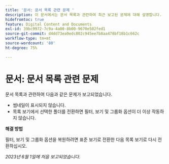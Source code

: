 ```yaml
---
title: '문서: 문서 목록 관련 문제 '
description: 이 문서에서는 문서 목록과 관련하여 최근 보고된 문제에 대해 설명합니다.
hidefromtoc: true
feature: Digital Content and Documents
exl-id: 39bc9972-7c9a-4a00-8b00-9670e502fed1
source-git-commit: d4dd73ea9edc802c945ee7b8aa478bf18b1c662c
workflow-type: tm+mt
source-wordcount: '80'
ht-degree: 75%

---
```


# 문서: 문서 목록 관련 문제

<!--This article is on the WF and WFP TOCs. Valid issue, won't fix (Won't fix tab).-->

문서 목록과 관련하여 다음과 같은 문제가 보고되었습니다.

* 썸네일이 표시되지 않습니다.
* 목록 보기에서 선택한 폴더를 전환하면 필터, 보기 및 그룹화 옵션이 더 이상 작동하지 않습니다.

**해결 방법**

필터, 보기 및 그룹화 옵션을 복원하려면 표준 보기로 전환한 다음 목록 보기로 다시 전환하십시오.

_2023년 6월 1일에 처음 보고되었습니다._
